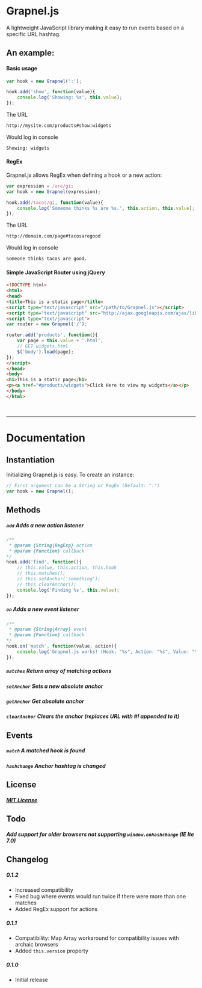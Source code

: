 Grapnel.js
==========

A lightweight JavaScript library making it easy to run events based on a specific URL hashtag.

## An example:

#### Basic usage

```javascript
var hook = new Grapnel(':');

hook.add('show', function(value){
    console.log('Showing: %s', this.value);
});
```

The URL
```bash
http://mysite.com/products#show:widgets
```

Would log in console

```bash
Showing: widgets
```

#### RegEx

Grapnel.js allows RegEx when defining a hook or a new action:

```javascript
var expression = /are/gi;
var hook = new Grapnel(expression);

hook.add(/tacos/gi, function(value){
    console.log('Someone thinks %s are %s.', this.action, this.value);
});
```

The URL
```bash
http://domain.com/page#tacosaregood
```

Would log in console

```bash
Someone thinks tacos are good.
```

#### Simple JavaScript Router using jQuery

```html
<!DOCTYPE html>
<html>
<head>
<title>This is a static page</title>
<script type="text/javascript" src="/path/to/Grapnel.js"></script>
<script type="text/javascript" src="http://ajax.googleapis.com/ajax/libs/jquery/1.8.2/jquery.min.js"></script>
<script type="text/javascript">
var router = new Grapnel('/');

router.add('products', function(){
    var page = this.value + '.html';
    // GET widgets.html
    $('body').load(page);
});
</script>
</head>
<body>
<h1>This is a static page</h1>
<p><a href="#products/widgets">Click Here to view my widgets</a></p>
</body>
</html>
```

&nbsp;

***

# Documentation

## Instantiation
Initializing Grapnel.js is easy. To create an instance:
```javascript
// First argument can be a String or RegEx (Default: ":")
var hook = new Grapnel();
```

## Methods
##### `add` Adds a new action listener
```javascript
/**
 * @param {String|RegExp} action
 * @param {Function} callback
*/
hook.add('find', function(){
    // this.value, this.action, this.hook
    // this.matches();
    // this.setAnchor('something');
    // this.clearAnchor();
    console.log('Finding %s', this.value);
});
```

##### `on` Adds a new event listener
```javascript
/**
 * @param {String|Array} event
 * @param {Function} callback
*/
hook.on('match', function(value, action){
    console.log('Grapnel.js works! (Hook: "%s", Action: "%s", Value: "%s")', this.hook, action, value);
});
```
##### `matches` Return array of matching actions
##### `setAnchor` Sets a new absolute anchor
##### `getAnchor` Get absolute anchor
##### `clearAnchor` Clears the anchor (replaces URL with #! appended to it)

## Events

##### `match` A matched hook is found
##### `hashchange` Anchor hashtag is changed

## License
##### [MIT License](http://opensource.org/licenses/MIT)

## Todo

##### Add support for older browsers not supporting `window.onhashchange` (IE lte 7.0)

## Changelog

##### 0.1.2
* Increased compatibility
* Fixed bug where events would run twice if there were more than one matches
* Added RegEx support for actions

##### 0.1.1
* Compatibility: Map Array workaround for compatibility issues with archaic browsers
* Added `this.version` property

##### 0.1.0
* Initial release
